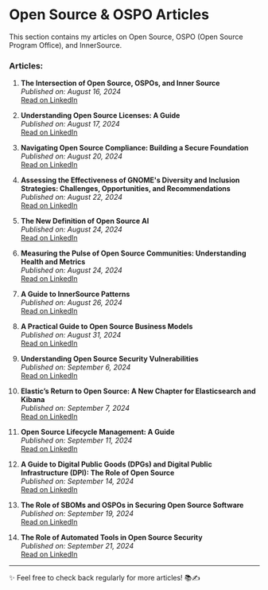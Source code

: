 # Open Source & OSPO Articles

This section contains my articles on Open Source, OSPO (Open Source Program Office), and InnerSource.

### Articles:

1. **The Intersection of Open Source, OSPOs, and Inner Source**  
   _Published on: August 16, 2024_  
   [Read on LinkedIn](https://www.linkedin.com/pulse/intersection-open-source-ospos-inner-regina-nkenchor-waiyf/)

2. **Understanding Open Source Licenses: A Guide**  
   _Published on: August 17, 2024_  
   [Read on LinkedIn](https://www.linkedin.com/pulse/understanding-open-source-licenses-guide-regina-nkenchor-rwtdf/?trackingId=qAG%2FyBNeRyGgoPqJejrxVg%3D%3D)

3. **Navigating Open Source Compliance: Building a Secure Foundation**  
   _Published on: August 20, 2024_  
   [Read on LinkedIn](https://www.linkedin.com/pulse/navigating-open-source-compliance-building-secure-regina-nkenchor-qgj5f/?trackingId=i5PkXmeNR%2FuImIQ%2BJeJXGw%3D%3D)

4. **Assessing the Effectiveness of GNOME's Diversity and Inclusion Strategies: Challenges, Opportunities, and Recommendations**  
   _Published on: August 22, 2024_  
   [Read on LinkedIn](https://www.linkedin.com/pulse/assessing-effectiveness-gnomes-diversity-inclusion-regina-nkenchor-0iokf/?trackingId=mw5hMisHSaiSgIZkjM650A%3D%3D)

5. **The New Definition of Open Source AI**  
   _Published on: August 24, 2024_  
   [Read on LinkedIn](https://www.linkedin.com/pulse/new-definition-open-source-ai-regina-nkenchor-aszef/?trackingId=7uTfHpIZRcuBKDoMVgpPnQ%3D%3D)

6. **Measuring the Pulse of Open Source Communities: Understanding Health and Metrics**  
   _Published on: August 24, 2024_  
   [Read on LinkedIn](https://www.linkedin.com/pulse/measuring-pulse-open-source-communities-understanding-regina-nkenchor-ofm6f/?trackingId=NcB5Gn1IR3%2BntSgLP9opBw%3D%3D)

7. **A Guide to InnerSource Patterns**  
   _Published on: August 26, 2024_  
   [Read on LinkedIn](https://www.linkedin.com/pulse/guide-innersource-patterns-regina-nkenchor-njlbf/?trackingId=4u6kGEQsSaOR%2BJPXIIFuLQ%3D%3D)

8. **A Practical Guide to Open Source Business Models**  
   _Published on: August 31, 2024_  
   [Read on LinkedIn](https://www.linkedin.com/pulse/practical-guide-open-source-business-models-regina-nkenchor-azx4f/?trackingId=DW6DNir6RCulo5eyqOCxwg%3D%3D)

9. **Understanding Open Source Security Vulnerabilities**  
   _Published on: September 6, 2024_  
   [Read on LinkedIn](https://www.linkedin.com/pulse/understanding-open-source-security-vulnerabilities-regina-nkenchor-4s3nf/?trackingId=sU9gXQcwRHSGaivuoXd1Vg%3D%3D)

10. **Elastic’s Return to Open Source: A New Chapter for Elasticsearch and Kibana**  
   _Published on: September 7, 2024_  
   [Read on LinkedIn](https://www.linkedin.com/pulse/elastics-return-open-source-new-chapter-elasticsearch-regina-nkenchor-ttelf/?trackingId=YPmPn1LgTDuz5dALM1qdIg%3D%3D)

11. **Open Source Lifecycle Management: A Guide**  
   _Published on: September 11, 2024_  
   [Read on LinkedIn](https://www.linkedin.com/pulse/open-source-lifecycle-management-guide-regina-nkenchor-po1of/?trackingId=%2BYTz30NWRgC11sBGPUuqwg%3D%3D)

12. **A Guide to Digital Public Goods (DPGs) and Digital Public Infrastructure (DPI): The Role of Open Source**  
   _Published on: September 14, 2024_  
   [Read on LinkedIn](https://www.linkedin.com/pulse/guide-digital-public-goods-dpgs-infrastructure-dpi-role-nkenchor-dfkof/?trackingId=m7uotyO8T0G7YTRHA4L0%2Bg%3D%3D)

12. **The Role of SBOMs and OSPOs in Securing Open Source Software**  
   _Published on: September 19, 2024_  
   [Read on LinkedIn](https://www.linkedin.com/pulse/role-sboms-ospos-securing-open-source-software-regina-nkenchor-xmqzf/?trackingId=ZWcQIpgyRUSk%2BMc4Ylgh%2Fw%3D%3D)

12. **The Role of Automated Tools in Open Source Security**  
   _Published on: September 21, 2024_  
   [Read on LinkedIn](https://www.linkedin.com/pulse/role-automated-tools-open-source-security-regina-nkenchor-j2daf/?trackingId=6%2Buc4%2BmoQmq8ID437ScUbg%3D%3D)

---

✨ Feel free to check back regularly for more articles! 📚✍️
